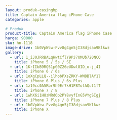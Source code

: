 ```yaml
---
layout: produk-casinghp
title: Captain America flag iPhone Case
categories: apple

# Produk
product-title: Captain America flag iPhone Case
harga: 90000
sku: hn-1118
image-drive: 1b0VpWcw-Fvv8g4gn5jI38djsao9Klkwz
gallery:
  - url: 1_iJ0JRRBALqHwtCflY9PJ7UMUb720NCO
    title: iPhone 5 / 5s / SE
  - url: 1KrIIbB9RQ51pG0Z26eUDwl8ID_o-j_4I
    title: iPhone 6 / 6s
  - url: 1oXgCpLLQ--ilhobPXsZRKY-WN8BlAY1l
    title: iPhone 6 Plus / 6s Plus
  - url: 1z19cc0A5Rbr9h9Er7kH1P8TofAQut1fT
    title: iPhone 7 / 8
  - url: 1whX6i1H8zMRdOp2PY8vyfInG5VYgSIgj
    title: iPhone 7 Plus / 8 Plus
  - url: 1b0VpWcw-Fvv8g4gn5jI38djsao9Klkwz
    title: iPhone X
---
```


